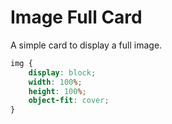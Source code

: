 # Image Full Card

A simple card to display a full image.

```CSS
img {
    display: block;
    width: 100%;
    height: 100%;
    object-fit: cover;
}
```

<!-- ## https://developers.home-assistant.io/docs/frontend/custom-ui/custom-card/ -->
